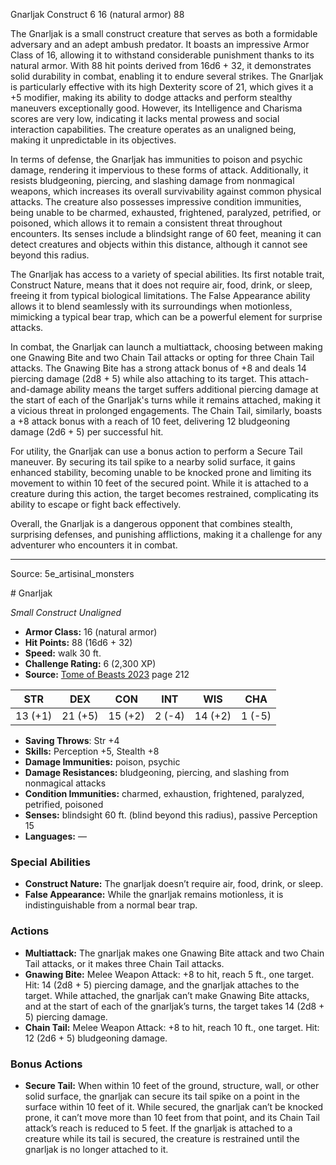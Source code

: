 <MonsterName/>Gnarljak</MonsterName>
<CreatureType/>Construct</CreatureType>
<CR/>6</CR>
<AC/>16 (natural armor)</AC>
<HP/>88</HP>
<summary>The Gnarljak is a small construct creature that serves as both a formidable adversary and an adept ambush predator. It boasts an impressive Armor Class of 16, allowing it to withstand considerable punishment thanks to its natural armor. With 88 hit points derived from 16d6 + 32, it demonstrates solid durability in combat, enabling it to endure several strikes. The Gnarljak is particularly effective with its high Dexterity score of 21, which gives it a +5 modifier, making its ability to dodge attacks and perform stealthy maneuvers exceptionally good. However, its Intelligence and Charisma scores are very low, indicating it lacks mental prowess and social interaction capabilities. The creature operates as an unaligned being, making it unpredictable in its objectives.</summary>

<detail>

In terms of defense, the Gnarljak has immunities to poison and psychic damage, rendering it impervious to these forms of attack. Additionally, it resists bludgeoning, piercing, and slashing damage from nonmagical weapons, which increases its overall survivability against common physical attacks. The creature also possesses impressive condition immunities, being unable to be charmed, exhausted, frightened, paralyzed, petrified, or poisoned, which allows it to remain a consistent threat throughout encounters. Its senses include a blindsight range of 60 feet, meaning it can detect creatures and objects within this distance, although it cannot see beyond this radius. 

The Gnarljak has access to a variety of special abilities. Its first notable trait, Construct Nature, means that it does not require air, food, drink, or sleep, freeing it from typical biological limitations. The False Appearance ability allows it to blend seamlessly with its surroundings when motionless, mimicking a typical bear trap, which can be a powerful element for surprise attacks.

In combat, the Gnarljak can launch a multiattack, choosing between making one Gnawing Bite and two Chain Tail attacks or opting for three Chain Tail attacks. The Gnawing Bite has a strong attack bonus of +8 and deals 14 piercing damage (2d8 + 5) while also attaching to its target. This attach-and-damage ability means the target suffers additional piercing damage at the start of each of the Gnarljak's turns while it remains attached, making it a vicious threat in prolonged engagements. The Chain Tail, similarly, boasts a +8 attack bonus with a reach of 10 feet, delivering 12 bludgeoning damage (2d6 + 5) per successful hit.

For utility, the Gnarljak can use a bonus action to perform a Secure Tail maneuver. By securing its tail spike to a nearby solid surface, it gains enhanced stability, becoming unable to be knocked prone and limiting its movement to within 10 feet of the secured point. While it is attached to a creature during this action, the target becomes restrained, complicating its ability to escape or fight back effectively.

Overall, the Gnarljak is a dangerous opponent that combines stealth, surprising defenses, and punishing afflictions, making it a challenge for any adventurer who encounters it in combat.</detail>



---

Source: 5e_artisinal_monsters

<statblock>
# Gnarljak

*Small* *Construct* *Unaligned*

- **Armor Class:** 16 (natural armor)
- **Hit Points:** 88 (16d6 + 32)
- **Speed:** walk 30 ft.
- **Challenge Rating:** 6 (2,300 XP)
- **Source:** [Tome of Beasts 2023](https://koboldpress.com/kpstore/product/tome-of-beasts-1-2023-edition/) page 212

| STR | DEX | CON | INT | WIS | CHA |
| --- | --- | --- | --- | --- | --- |
| 13 (+1) | 21 (+5) | 15 (+2) | 2 (-4) | 14 (+2) | 1 (-5) |

- **Saving Throws**: Str +4
- **Skills:** Perception +5, Stealth +8
- **Damage Immunities:** poison, psychic
- **Damage Resistances:** bludgeoning, piercing, and slashing from nonmagical attacks
- **Condition Immunities:** charmed, exhaustion, frightened, paralyzed, petrified, poisoned
- **Senses:** blindsight 60 ft. (blind beyond this radius), passive Perception 15
- **Languages:** —

### Special Abilities

- **Construct Nature:** The gnarljak doesn’t require air, food, drink, or sleep.
- **False Appearance:** While the gnarljak remains motionless, it is indistinguishable from a normal bear trap.

### Actions

- **Multiattack:** The gnarljak makes one Gnawing Bite attack and two Chain Tail attacks, or it makes three Chain Tail attacks.
- **Gnawing Bite:** Melee Weapon Attack: +8 to hit, reach 5 ft., one target. Hit: 14 (2d8 + 5) piercing damage, and the gnarljak attaches to the target. While attached, the gnarljak can’t make Gnawing Bite attacks, and at the start of each of the gnarljak’s turns, the target takes 14 (2d8 + 5) piercing damage.
- **Chain Tail:** Melee Weapon Attack: +8 to hit, reach 10 ft., one target. Hit: 12 (2d6 + 5) bludgeoning damage.

### Bonus Actions

- **Secure Tail:** When within 10 feet of the ground, structure, wall, or other solid surface, the gnarljak can secure its tail spike on a point in the surface within 10 feet of it. While secured, the gnarljak can’t be knocked prone, it can’t move more than 10 feet from that point, and its Chain Tail attack’s reach is reduced to 5 feet. If the gnarljak is attached to a creature while its tail is secured, the creature is restrained until the gnarljak is no longer attached to it.
</statblock>


